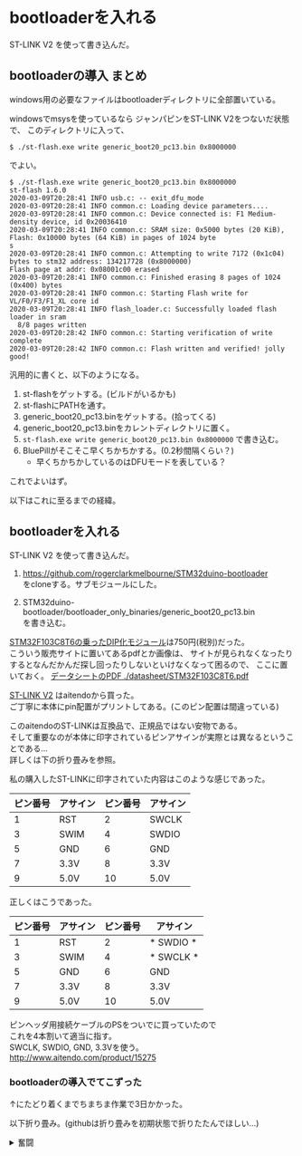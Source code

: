 # bootloaderを入れる

ST-LINK V2 を使って書き込んだ。

## bootloaderの導入 まとめ

windows用の必要なファイルはbootloaderディレクトリに全部置いている。

windowsでmsysを使っているなら
ジャンパピンをST-LINK V2をつないだ状態で、
このディレクトリに入って、

	$ ./st-flash.exe write generic_boot20_pc13.bin 0x8000000

でよい。

	$ ./st-flash.exe write generic_boot20_pc13.bin 0x8000000
	st-flash 1.6.0
	2020-03-09T20:28:41 INFO usb.c: -- exit_dfu_mode
	2020-03-09T20:28:41 INFO common.c: Loading device parameters....
	2020-03-09T20:28:41 INFO common.c: Device connected is: F1 Medium-density device, id 0x20036410
	2020-03-09T20:28:41 INFO common.c: SRAM size: 0x5000 bytes (20 KiB), Flash: 0x10000 bytes (64 KiB) in pages of 1024 byte
	s
	2020-03-09T20:28:41 INFO common.c: Attempting to write 7172 (0x1c04) bytes to stm32 address: 134217728 (0x8000000)
	Flash page at addr: 0x08001c00 erased
	2020-03-09T20:28:41 INFO common.c: Finished erasing 8 pages of 1024 (0x400) bytes
	2020-03-09T20:28:41 INFO common.c: Starting Flash write for VL/F0/F3/F1_XL core id
	2020-03-09T20:28:41 INFO flash_loader.c: Successfully loaded flash loader in sram
	  8/8 pages written
	2020-03-09T20:28:42 INFO common.c: Starting verification of write complete
	2020-03-09T20:28:42 INFO common.c: Flash written and verified! jolly good!

汎用的に書くと、以下のようになる。

1. st-flashをゲットする。(ビルドがいるかも)
1. st-flashにPATHを通す。
1. generic_boot20_pc13.binをゲットする。(拾ってくる)
1. generic_boot20_pc13.binをカレントディレクトリに置く。
1. `st-flash.exe write generic_boot20_pc13.bin 0x8000000` で書き込む。
1. BluePillがそこそこ早くちかちかする。(0.2秒間隔くらい？)
	* 早くちかちかしているのはDFUモードを表している？

これでよいはず。

以下はこれに至るまでの経緯。

## bootloaderを入れる

ST-LINK V2 を使って書き込んだ。

1. https://github.com/rogerclarkmelbourne/STM32duino-bootloader  
をcloneする。サブモジュールにした。  

1. STM32duino-bootloader/bootloader_only_binaries/generic_boot20_pc13.bin  
を書き込む。  

[STM32F103C8T6の乗ったDIP化モジュール](http://www.aitendo.com/product/13348)は750円(税別)だった。  
こういう販売サイトに置いてあるpdfとか画像は、
サイトが見られなくなったりするとなんだかんだ探し回ったりしないといけなくなって困るので、
ここに置いておく。 [データシートのPDF ./datasheet/STM32F103C8T6.pdf](./datasheet/STM32F103C8T6.pdf)

[ST-LINK V2](http://www.aitendo.com/product/16082) はaitendoから買った。  
ご丁寧に本体にpin配置がプリントしてある。(このピン配置は間違っている)  

このaitendoのST-LINKは互換品で、正規品ではない安物である。  
そして重要なのが本体に印字されているピンアサインが実際とは異なるということである...  
詳しくは下の折り畳みを参照。  

私の購入したST-LINKに印字されていた内容はこのような感じであった。  

| ピン番号 | アサイン | ピン番号 | アサイン |
| ---      | ---      | ---      | ---      |
| 1        | RST      | 2        | SWCLK    |
| 3        | SWIM     | 4        | SWDIO    |
| 5        | GND      | 6        | GND      |
| 7        | 3.3V     | 8        | 3.3V     |
| 9        | 5.0V     | 10       | 5.0V     |

正しくはこうであった。

| ピン番号 | アサイン | ピン番号 | アサイン  |
| ---      | ---      | ---      | ---       |
| 1        | RST      | 2        | * SWDIO * |
| 3        | SWIM     | 4        | * SWCLK * |
| 5        | GND      | 6        | GND       |
| 7        | 3.3V     | 8        | 3.3V      |
| 9        | 5.0V     | 10       | 5.0V      |

ピンヘッダ用接続ケーブルのPSをついでに買っていたので  
これを4本割いて適当に指す。  
SWCLK, SWDIO, GND, 3.3Vを使う。  
http://www.aitendo.com/product/15275  

### bootloaderの導入でてこずった

↑にたどり着くまでちまちま作業で3日かかった。

以下折り畳み。(githubは折り畳みを初期状態で折りたたんでほしい...)

<details>
<summary>奮闘</summary>

stlinkで書き込むバイナリが置いていない。  
ビルドした。 windows10+MSYS2でやっている。

https://github.com/texane/stlink/blob/master/doc/compiling.md
より

	Installation
	Install 7Zip from http://www.7-zip.org
	Install CMake from https://cmake.org/download
	Install MinGW64 from https://sourceforge.net/projects/mingw-w64 (mingw-w64-install.exe)
	Git clone or download stlink sourcefiles zip

だそうだ。MinGW64のインストールがなっがい。  
インストールが終わったらダウンロードしておいたreleaseのv1.6.0のなかの  
`stlink-1.6.0\scripts\mingw64-build.bat` を実行する。  
これでなんか_installと言うディレクトリができたのでこれを覗いてみると、`Program Files (x86)`というフォルダがあった。  
おそらくこれを`C:\Program Files (x86)`とかに置くといいのだろうと思われるのでこれをコピーした。  
とりあえずビルド云々が面倒だったのでこの_installというディレクトリをそのままzipにしておいた。  
使えるかは知らないけども使えるなら使ってよい。多分ほかにいるdllとかあるとおもう。  
これで`C:\Program Files (x86)\stlink\bin`にそれっぽいバイナリが3つ入った。  

* st-util.exe
* st-flash.exe
* st-info.exe

これでようやくbootloaderを書き込めそう。  
ネットの情報によると、書き込みコマンドは

$ st-flash write generic_boot20_pc13.bin 0x8000000

的な感じらしい。

	$ ./binary/stlink/bin/st-flash.exe write generic_boot20_pc13.bin 0x8000000
	st-flash 1.6.0
	2020-03-06T07:06:35 WARN usb.c: Couldn't find any ST-Link/V2 devices

ダメだった。\_(┐「ε:)\_

https://github.com/texane/stlink/issues/651 にそれっぽのがあるUSB3.0はなんかあるらしい。
ドライバーのアップデートで解決したとある。

デバイスマネージャーで見ると確かに何か出ている。
[](./img/stlink_1.png)
ここでアップデートを検索しても出なかったのであきらめて本家に行く。
https://www.st.com/content/st_com/ja/products/development-tools/software-development-tools/stm32-software-development-tools/stm32-utilities/stsw-link009.html
なんか登録させられる。  
入れてみた後再度実行。

	$ ./binary/stlink/bin/st-flash.exe write generic_boot20_pc13.bin 0x8000000
	st-flash 1.6.0
	2020-03-06T07:17:57 INFO usb.c: -- exit_dfu_mode
	2020-03-06T07:17:57 INFO common.c: Loading device parameters....
	2020-03-06T07:17:57 WARN common.c: unknown chip id! 0x5fa0004

これでもだめだった。\_(┐「ε:)\_

https://github.com/texane/stlink/issues/715

	I just had the same thing with a blue pill
	- my cheap stlink clone appears to have the markings for SWDIO and SWCLK swapped.
	After swapping the lines over it flashed fine.

まじか。ってことで入れ替えてみた。  
SWDIOとSWCLKを入れ替えて実行。 

	$ ./binary/stlink/bin/st-flash.exe write generic_boot20_pc13.bin 0x8000000
	st-flash 1.6.0
	2020-03-06T07:26:12 INFO common.c: Loading device parameters....
	2020-03-06T07:26:12 INFO common.c: Device connected is: F1 Medium-density device, id 0x20036410
	2020-03-06T07:26:12 INFO common.c: SRAM size: 0x5000 bytes (20 KiB), Flash: 0x10000 bytes (64 KiB) in pages of 1024 bytes
	open(generic_boot20_pc13.bin) == -1
	2020-03-06T07:26:12 ERROR common.c: map_file() == -1
	stlink_fwrite_flash() == -1

これは...aitendoのstlinkもミスってるということ...  
でもまだ駄目っぽい。

	open(generic_boot20_pc13.bin) == -1

とあるのでコマンドのgeneric_boot20_pc13.binが開けていないようだ。
確かにカレントには置いてない()
bootloaderというディレクトリを掘ってそこにgeneric_boot20_pc13.binをコピーした。

	$ cd bootloader
	$ ../binary/stlink/bin/st-flash.exe write generic_boot20_pc13.bin 0x8000000
	st-flash 1.6.0
	2020-03-07T21:37:25 INFO common.c: Loading device parameters....
	2020-03-07T21:37:25 INFO common.c: Device connected is: F1 Medium-density device, id 0x20036410
	2020-03-07T21:37:25 INFO common.c: SRAM size: 0x5000 bytes (20 KiB), Flash: 0x10000 bytes (64 KiB) in pages of 1024 bytes
	2020-03-07T21:37:25 INFO common.c: Attempting to write 7172 (0x1c04) bytes to stm32 address: 134217728 (0x8000000) Flash page at addr: 0x08001c00 erased
	2020-03-07T21:37:25 INFO common.c: Finished erasing 8 pages of 1024 (0x400) bytes
	2020-03-07T21:37:25 INFO common.c: Starting Flash write for VL/F0/F3/F1_XL core id
	2020-03-07T21:37:25 INFO flash_loader.c: Successfully loaded flash loader in sram 8/8 pages written
	2020-03-07T21:37:25 INFO common.c: Starting verification of write complete
	2020-03-07T21:37:25 INFO common.c: Flash written and verified! jolly good!

お？これは行けた風な..
確かにBluePillのLEDがぴこぴこしている。

これでSTLINK経由でのbootloaderの書き込みは成功したものとみてよいだろう。 

</details>


